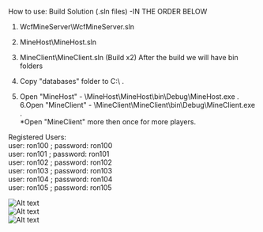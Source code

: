 How to use:
Build Solution (.sln files) -IN THE ORDER BELOW
1. WcfMineServer\WcfMineServer.sln
2. MineHost\MineHost.sln
3. MineClient\MineClient.sln (Build x2)
After the build we will have bin folders  
  
4. Copy "databases" folder to C:\  .  
5. Open "MineHost" -  \MineHost\MineHost\bin\Debug\MineHost.exe .  
6.Open "MineClient" -  \MineClient\MineClient\bin\Debug\MineClient.exe .   
*Open "MineClient" more then once for more players.  
  
Registered Users:  
user: ron100 ; password: ron100  
user: ron101 ; password: ron101  
user: ron102 ; password: ron102  
user: ron103 ; password: ron103  
user: ron104 ; password: ron104  
user: ron105 ; password: ron105  


![Alt text](Screensots/Screenshot1.png?raw=true "Loby")  
![Alt text](Screensots/Screenshot2.png?raw=true "Solo Game")  
![Alt text](Screensots/Screenshot3.png?raw=true "Multiplayer")  



